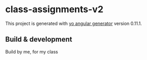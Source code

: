 # class-assignments-v2

This project is generated with [yo angular generator](https://github.com/yeoman/generator-angular)
version 0.11.1.

## Build & development

Build by me, for my class

